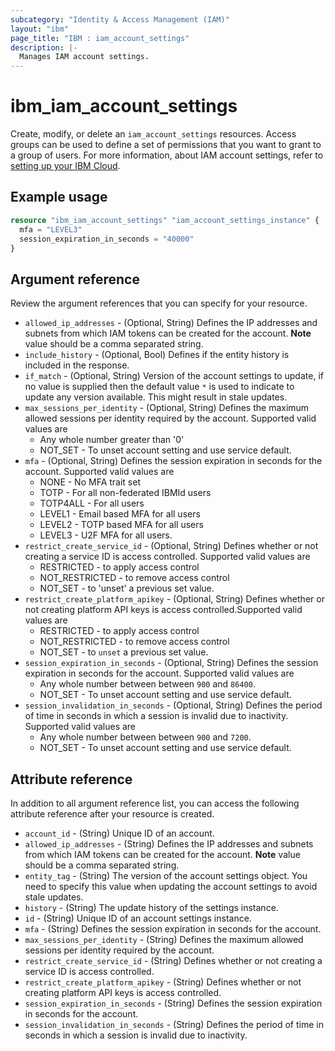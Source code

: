 ```yaml
---
subcategory: "Identity & Access Management (IAM)"
layout: "ibm"
page_title: "IBM : iam_account_settings"
description: |-
  Manages IAM account settings.
---
```


# ibm_iam_account_settings

Create, modify, or delete an `iam_account_settings` resources. Access groups can be used to define a set of permissions that you want to grant to a group of users. For more information, about IAM account settings, refer to [setting up your IBM Cloud](https://cloud.ibm.com/docs/account?topic=account-account-getting-started).

## Example usage

```terraform
resource "ibm_iam_account_settings" "iam_account_settings_instance" {
  mfa = "LEVEL3"
  session_expiration_in_seconds = "40000"
}
```


## Argument reference
Review the argument references that you can specify for your resource. 

- `allowed_ip_addresses` - (Optional, String) Defines the IP addresses and subnets from which IAM tokens can be created for the account. **Note** value should be a comma separated string.
- `include_history` - (Optional, Bool) Defines if the entity history is included in the response.
- `if_match` - (Optional, String) Version of the account settings to update, if no value is supplied then the default value `*` is used to indicate to update any version available. This might result in stale updates.
- `max_sessions_per_identity` - (Optional, String) Defines the maximum allowed sessions per identity required by the account. Supported valid values are
  * Any whole number greater than '0' 
  * NOT_SET - To unset account setting and use service default.
- `mfa` - (Optional, String) Defines the session expiration in seconds for the account. Supported valid values are 
  * NONE - No MFA trait set  
  * TOTP - For all non-federated IBMId users
  * TOTP4ALL - For all users
  * LEVEL1 - Email based MFA for all users
  * LEVEL2 - TOTP based MFA for all users
  * LEVEL3 - U2F MFA for all users.
- `restrict_create_service_id` - (Optional, String) Defines whether or not creating a service ID is access controlled. Supported valid values are
  * RESTRICTED - to apply access control  
  * NOT_RESTRICTED - to remove access control  
  * NOT_SET - to 'unset' a previous set value.
- `restrict_create_platform_apikey` - (Optional, String) Defines whether or not creating platform API keys is access controlled.Supported valid values are  
  * RESTRICTED - to apply access control  
  * NOT_RESTRICTED - to remove access control  
  * NOT_SET - to `unset` a previous set value.
- `session_expiration_in_seconds` - (Optional, String) Defines the session expiration in seconds for the account. Supported valid values are  
  * Any whole number between between `900` and `86400`.  
  * NOT_SET - To unset account setting and use service default.
- `session_invalidation_in_seconds` - (Optional, String) Defines the period of time in seconds in which a session is invalid due to inactivity. Supported valid values are  
  * Any whole number between between `900` and `7200`.  
  * NOT_SET - To unset account setting and use service default.


## Attribute reference
In addition to all argument reference list, you can access the following attribute reference after your resource is created.

- `account_id` - (String) Unique ID of an account.
- `allowed_ip_addresses` - (String) Defines the IP addresses and subnets from which IAM tokens can be created for the account. **Note** value should be a comma separated string.
- `entity_tag` - (String) The version of the account settings object. You need to specify this value when updating the account settings to avoid stale updates.
- `history` - (String) The update history of the settings instance.
- `id` - (String) Unique ID of an account settings instance.
- `mfa` - (String) Defines the session expiration in seconds for the account.
- `max_sessions_per_identity` - (String) Defines the maximum allowed sessions per identity required by the account.
- `restrict_create_service_id` - (String) Defines whether or not creating a service ID is access controlled.
- `restrict_create_platform_apikey` - (String) Defines whether or not creating platform API keys is access controlled.
- `session_expiration_in_seconds` - (String) Defines the session expiration in seconds for the account.
- `session_invalidation_in_seconds` - (String) Defines the period of time in seconds in which a session is invalid due to inactivity.

